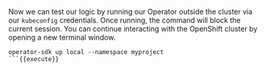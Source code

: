 Now we can test our logic by running our Operator outside the cluster via our `kubeconfig` credentials. Once running, the command will block the current session. You can continue interacting with the OpenShift cluster by opening a new terminal window.

```
operator-sdk up local --namespace myproject
```{{execute}}
